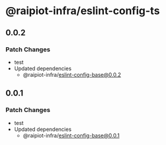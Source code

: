 # @raipiot-infra/eslint-config-ts

## 0.0.2

### Patch Changes

- test
- Updated dependencies
  - @raipiot-infra/eslint-config-base@0.0.2

## 0.0.1

### Patch Changes

- test
- Updated dependencies
  - @raipiot-infra/eslint-config-base@0.0.1
